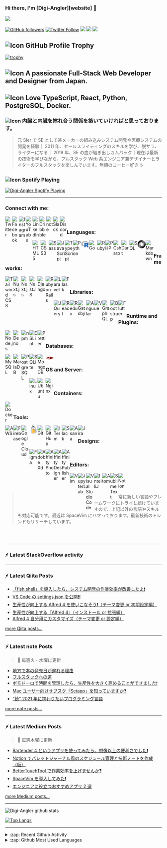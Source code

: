 ### Hi there, I'm [Digi-Angler][website] 👋

[<img src="https://github.com/digiangler/digiangler/blob/master/assets/img/2021_twitter-banner-02-04.png" />](https://github.com/digiangler)

[![GitHub followers](https://img.shields.io/github/followers/digiangler?style=for-the-badge)](https://github.com/digiangler)
[![Twitter Follow](https://img.shields.io/twitter/follow/digiangler?color=1DA1F2&logo=Twitter&style=for-the-badge)](https://twitter.com/intent/follow?original_referer=https%3A%2F%2Fgithub.com%2Fdigiangler&screen_name=digiangler)
[<img src="https://img.shields.io/badge/medium-%2312100E.svg?&style=for-the-badge&logo=medium&logoColor=white" />](https://medium.com/@digiangler)
[<img src="https://img.shields.io/badge/slack-%234A154B.svg?&style=for-the-badge&logo=slack&logoColor=white" />][slack]
[<img src="https://img.shields.io/badge/discord-%237289DA.svg?&style=for-the-badge&logo=discord&logoColor=white" />][discord]

## <img alt="Icon" width="26px" src="https://cdn.icon-icons.com/icons2/1358/PNG/512/if-advantage-quality-1034364_88845.png" /> GitHub Profile Trophy

[![trophy](https://github-profile-trophy.vercel.app/?username=digiangler&theme=radical)](https://github.com/ryo-ma/github-profile-trophy)

## <img alt="Icon" width="26px" src="https://cdn.icon-icons.com/icons2/966/PNG/128/News_icon-icons.com_74697.png" /> A passionate Full-Stack Web Developer and Designer from Japan.

## <img alt="Icon" width="26px" src="https://cdn.icon-icons.com/icons2/966/PNG/128/ERP_icon-icons.com_74692.png" /> Love TypeScript, React, Python, PostgreSQL, Docker.

### <img alt="Icon" width="26px" src="https://cdn.icon-icons.com/icons2/966/PNG/128/ManageUsers_icon-icons.com_74696.png" /> 内臓と内臓を擦れ合う関係を築いていければと思っております。

> 元 SIer で SE として某メーカーの組み込みシステム開発や医療システムの開発を経験｜ 2011 年、セールスライティングのスキルを学び、脱サラ、ライターになる｜ 2019 年、SE の血が騒ぎ出しカムバック｜現在は最新の技術を学びながら、フルスタック Web 系エンジニア兼デザイナーとライターのフルスタックを楽しんでいます。無類のコーヒー好き ☕️
> <br />

### <img alt="Icon" width="26px" src="https://cdn.icon-icons.com/icons2/3053/PNG/512/spotify_alt_macos_bigsur_icon_189704.png" /> Spotify Playing

[<img src="https://spotify-now-playing-seven.vercel.app/api/spotify-playing" alt="Digi-Angler Spotify Playing" width="350" />](https://open.spotify.com/user/7zkt2748z5boqwalbplgbmnbx)

---

### Connect with me:

[<img align="left" alt="Twitter" width="22px" src="https://cdn.icon-icons.com/icons2/836/PNG/512/Twitter_icon-icons.com_66803.png" />][twitter]

[<img align="left" alt="Facebook" width="22px" src="https://cdn.icon-icons.com/icons2/836/PNG/512/Facebook_icon-icons.com_66805.png" />][facebook]

[<img align="left" alt="Instagram" width="22px" src="https://cdn.icon-icons.com/icons2/2699/PNG/512/instagram_logo_icon_168715.png" />][instagram]

[<img align="left" alt="YouTube" width="22px" src="https://cdn.icon-icons.com/icons2/836/PNG/512/Youtube_icon-icons.com_66802.png" />][youtube]

[<img align="left" alt="LinkedIn" width="22px" src="https://cdn.icon-icons.com/icons2/2037/PNG/512/in_linked_linkedin_media_social_icon_124259.png" />][linkedin]

[<img align="left" alt="Dribbble" width="22px" src="https://cdn.icon-icons.com/icons2/1584/PNG/512/3721682-dribbble_108057.png" />][dribbble]

[<img align="left" alt="note" width="22px" src="https://d2l930y2yx77uc.cloudfront.net/assets/default/default_note_logo-100a27d592505c50c29b032c0554570c955f312b8937727c8777fd87b3068c71.png" />][note]

[<img align="left" alt="Slack" width="22px" src="https://cdn.icon-icons.com/icons2/2108/PNG/512/slack_icon_130829.png" />][slack]

[<img align="left" alt="Discord" width="22px" src="https://cdn.icon-icons.com/icons2/3053/PNG/512/discord_alt_macos_bigsur_icon_190236.png" />][discord]

<br />

### Languages:

[<img align="left" alt="HTML5" width="26px" src="https://cdn.icon-icons.com/icons2/2415/PNG/512/html_original_wordmark_logo_icon_146478.png" />][html5]

[<img align="left" alt="CSS3" width="26px" src="https://cdn.icon-icons.com/icons2/2415/PNG/512/css_original_wordmark_logo_icon_146576.png" />][css3]

[<img align="left" alt="Sass" width="26px" src="https://cdn.icon-icons.com/icons2/2415/PNG/512/sass_original_logo_icon_146350.png" />][sass]

[<img align="left" alt="JavaScript" width="26px" src="https://cdn.icon-icons.com/icons2/2415/PNG/512/javascript_original_logo_icon_146455.png" />][javascript]

[<img align="left" alt="TypeScript" width="26px" src="https://cdn.icon-icons.com/icons2/2415/PNG/512/typescript_plain_logo_icon_146316.png" />][typescript]

[<img align="left" alt="Python" width="26px" src="https://cdn.icon-icons.com/icons2/2415/PNG/512/python_original_logo_icon_146381.png" />][python]

[<img align="left" alt="R" width="26px" src="https://raw.githubusercontent.com/github/explore/80688e429a7d4ef2fca1e82350fe8e3517d3494d/topics/r/r.png" />][r]

[<img align="left" alt="Go" width="26px" src="https://cdn.icon-icons.com/icons2/2699/PNG/512/golang_logo_icon_171073.png" />][go]

[<img align="left" alt="Ruby" width="26px" src="https://cdn.icon-icons.com/icons2/2107/PNG/512/file_type_ruby_icon_130186.png" />][ruby]

[<img align="left" alt="PHP" width="26px" src="https://cdn.icon-icons.com/icons2/2107/PNG/512/file_type_php_icon_130266.png" />][php]

[<img align="left" alt="Csharp" width="26px" src="https://cdn.icon-icons.com/icons2/2415/PNG/512/csharp_original_logo_icon_146578.png" />][csharp]

[<img align="left" alt="Dart" width="26px" src="https://cdn.icon-icons.com/icons2/2107/PNG/512/file_type_ng_component_dart_icon_130352.png" />][dart]

[<img align="left" alt="SQL" width="26px" src="https://cdn.icon-icons.com/icons2/9/PNG/256/sql_racer_gamedatabase_sql_1526.png" />][sql]

[<img align="left" alt="JSON" width="26px" src="https://raw.githubusercontent.com/github/explore/80688e429a7d4ef2fca1e82350fe8e3517d3494d/topics/json/json.png" />][json]

[<img align="left" alt="Markdown" width="26px" src="https://img.icons8.com/ios-filled/50/000000/markdown.png" />][markdown]

<br />

### Frameworks:

[<img align="left" alt="Tailwind CSS" width="26px" src="https://cdn.icon-icons.com/icons2/2107/PNG/512/file_type_tailwind_icon_130128.png" />][tailwindcss]

[<img align="left" alt="Nuxt.js" width="26px" src="https://cdn.icon-icons.com/icons2/2107/PNG/512/file_type_nuxt_icon_130293.png" />][nuxtjs]

[<img align="left" alt="Next.js" width="26px" src="https://cdn.icon-icons.com/icons2/2389/PNG/512/next_js_logo_icon_145038.png" />][nextjs]

[<img align="left" alt="NestJS" width="26px" src="https://cdn.icon-icons.com/icons2/2699/PNG/512/nestjs_logo_icon_168087.png" />][nestjs]

[<img align="left" alt="Django" width="26px" src="https://cdn.icon-icons.com/icons2/2107/PNG/512/file_type_django_icon_130645.png" />][django]

[<img align="left" alt="Ruby on Rails" width="26px" src="https://cdn.icon-icons.com/icons2/2415/PNG/512/rails_plain_wordmark_logo_icon_146377.png" />][rails]

[<img align="left" alt="Laravel" width="26px" src="https://cdn.icon-icons.com/icons2/2699/PNG/512/laravel_logo_icon_168331.png" />][laravel]

[<img align="left" alt="Flask" width="26px" src="https://cdn.icon-icons.com/icons2/2699/PNG/512/pocoo_flask_logo_icon_168045.png" />][flask]

<br />

### Libraries:

[<img align="left" alt="JQuery" width="26px" src="https://cdn.icon-icons.com/icons2/2415/PNG/512/jquery_plain_logo_icon_146444.png" />][jquery]

[<img align="left" alt="React" width="26px" src="https://cdn.icon-icons.com/icons2/2415/PNG/512/react_original_logo_icon_146374.png" />][react]

[<img align="left" alt="Redux" width="26px" src="https://cdn.icon-icons.com/icons2/2415/PNG/512/redux_original_logo_icon_146365.png" />][redux]

[<img align="left" alt="Gatsby" width="26px" src="https://img.icons8.com/color/48/000000/gatsbyjs.png" />][gatsby]

[<img align="left" alt="Angular" width="26px" src="https://cdn.icon-icons.com/icons2/2699/PNG/512/angular_logo_icon_169595.png" />][angular]

[<img align="left" alt="Vue" width="26px" src="https://cdn.icon-icons.com/icons2/2107/PNG/512/file_type_vue_icon_130078.png" />][vue]

[<img align="left" alt="GraphQL" width="26px" src="https://cdn.icon-icons.com/icons2/2107/PNG/512/file_type_graphql_icon_130564.png" />][graphql]

[<img align="left" alt="Bootstrap" width="26px" src="https://cdn.icon-icons.com/icons2/2415/PNG/512/bootstrap_plain_logo_icon_146619.png" />][bootstrap]

[<img align="left" alt="Flutter" width="26px" src="https://cdn.icon-icons.com/icons2/2107/PNG/512/file_type_flutter_icon_130599.png" />][flutter]

<br />

### Runtime and Plugins:

[<img align="left" alt="Node.js" width="26px" src="https://cdn.icon-icons.com/icons2/2415/PNG/512/nodejs_original_wordmark_logo_icon_146412.png" />][node]

[<img align="left" alt="Deno" width="26px" src="https://cdn.icon-icons.com/icons2/2389/PNG/512/deno_logo_icon_145346.png" />][deno]

[<img align="left" alt="npm" width="26px" src="https://cdn.icon-icons.com/icons2/2415/PNG/512/npm_original_wordmark_logo_icon_146402.png" />][npm]

[<img align="left" alt="ESLint" width="26px" src="https://cdn.icon-icons.com/icons2/2107/PNG/512/file_type_eslint_icon_130613.png" />][eslint]

[<img align="left" alt="Prettier" width="26px" src="https://cdn.icon-icons.com/icons2/2107/PNG/512/file_type_prettier_icon_130235.png" />][prettier]

<br />

### Databases:

[<img align="left" alt="MySQL" width="26px" src="https://cdn.icon-icons.com/icons2/2415/PNG/512/mysql_original_wordmark_logo_icon_146417.png" />][mysql]

[<img align="left" alt="MariaDB" width="26px" src="https://cdn.icon-icons.com/icons2/2699/PNG/512/mariadb_logo_icon_168996.png" />][mariadb]

[<img align="left" alt="PostgreSQL" width="26px" src="https://cdn.icon-icons.com/icons2/2415/PNG/512/postgresql_plain_wordmark_logo_icon_146390.png" />][postgresql]

[<img align="left" alt="SQLite" width="26px" src="https://cdn.icon-icons.com/icons2/2699/PNG/512/sqlite_logo_icon_170706.png" />][sqlite]

[<img align="left" alt="MongoDB" width="26px" src="https://cdn.icon-icons.com/icons2/2415/PNG/512/mongodb_original_wordmark_logo_icon_146425.png" />][mongodb]

[<img align="left" alt="Mongoose" width="26px" src="https://raw.githubusercontent.com/github/explore/80688e429a7d4ef2fca1e82350fe8e3517d3494d/topics/mongoose/mongoose.png" />][mongoose]

<br />

### OS and Server:

[<img align="left" alt="Linux" width="26px" src="https://cdn.icon-icons.com/icons2/1159/PNG/256/linux_81610.png" />][linux]

[<img align="left" alt="Ubuntu" width="26px" src="https://cdn.icon-icons.com/icons2/70/PNG/512/ubuntu_14143.png" />][ubuntu]

[<img align="left" alt="Nginx" width="26px" src="https://cdn.icon-icons.com/icons2/2699/PNG/512/nginx_logo_icon_169915.png" />][nginx]

<br />

### Containers:

[<img align="left" alt="Docker" width="26px" src="https://cdn.icon-icons.com/icons2/2415/PNG/512/docker_original_wordmark_logo_icon_146557.png" />][docker]

<br />

### Tools:

[<img align="left" alt="AWS" width="26px" src="https://cdn.icon-icons.com/icons2/122/PNG/512/aws_socialnetwork_19992.png" />][aws]

[<img align="left" alt="Firebase" width="26px" src="https://cdn.icon-icons.com/icons2/2107/PNG/512/file_type_firebase_icon_130606.png" />][firebase]

[<img align="left" alt="Google Cloud" width="26px" src="https://cdn.icon-icons.com/icons2/2699/PNG/512/google_cloud_logo_icon_171058.png" />][googlecloud]

[<img align="left" alt="Homebrew" width="26px" src="https://raw.githubusercontent.com/github/explore/80688e429a7d4ef2fca1e82350fe8e3517d3494d/topics/homebrew/homebrew.png" />][homebrew]

[<img align="left" alt="Git" width="26px" src="https://cdn.icon-icons.com/icons2/2415/PNG/512/git_original_wordmark_logo_icon_146510.png" />][git]

[<img align="left" alt="GitHub" width="26px" src="https://cdn.icon-icons.com/icons2/2699/PNG/512/github_logo_icon_169115.png" />][github]

[<img align="left" alt="iTerm" width="26px" src="https://cdn.icon-icons.com/icons2/2667/PNG/512/iterm_terminal_icon_161274.png" />][iterm]

[<img align="left" alt="Slack" width="26px" src="https://cdn.icon-icons.com/icons2/3053/PNG/512/slack_macos_bigsur_icon_189725.png" />][slack]

[<img align="left" alt="Asana" width="26px" src="https://cdn.icon-icons.com/icons2/2699/PNG/512/asana_logo_icon_167830.png" />][asana]

[<img align="left" alt="Jira" width="26px" src="https://cdn.icon-icons.com/icons2/2699/PNG/512/atlassian_jira_logo_icon_170511.png" />][jira]

<br />

### Designs:

[<img align="left" alt="Figma" width="26px" src="https://cdn.icon-icons.com/icons2/3053/PNG/512/figma_macos_bigsur_icon_190183.png" />][figma]

[<img align="left" alt="Adobe Xd" width="26px" src="https://cdn.icon-icons.com/icons2/3053/PNG/512/adobe_xd_macos_bigsur_icon_190424.png" />][figma]

[<img align="left" alt="Affinity Photo" width="26px" src="https://cdn.icon-icons.com/icons2/3053/PNG/512/affinity_photo_macos_bigsur_icon_190421.png" />][affinityphoto]

[<img align="left" alt="Affinity Designer" width="26px" src="https://cdn.icon-icons.com/icons2/3053/PNG/512/affinity_designer_macos_bigsur_icon_189486.png" />][affinitydesigner]

[<img align="left" alt="Affinity Publisher" width="26px" src="https://cdn.icon-icons.com/icons2/3053/PNG/512/affinity_publisher_macos_bigsur_icon_190419.png" />][affinitypublisher]

<br />

### Editors:

[<img align="left" alt="Vim" width="26px" src="https://cdn.icon-icons.com/icons2/2415/PNG/512/vim_original_logo_icon_146312.png" />][vim]

[<img align="left" alt="JupyterLab" width="26px" src="https://cdn.icon-icons.com/icons2/2107/PNG/512/file_type_jupyter_icon_130494.png" />][jupyter]

[<img align="left" alt="Visual Studio Code" width="26px" src="https://cdn.icon-icons.com/icons2/3053/PNG/512/microsoft_visual_studio_code_alt_macos_bigsur_icon_189951.png" />][vscode]

[<img align="left" alt="IntelliJ" width="26px" src="https://cdn.icon-icons.com/icons2/3053/PNG/512/intellij_macos_bigsur_icon_190061.png" />][intellij]

[<img align="left" alt="Atom" width="26px" src="https://cdn.icon-icons.com/icons2/1495/PNG/512/atom_103345.png" />][atom]

[<img align="left" alt="Sublime Text" width="26px" src="https://cdn.icon-icons.com/icons2/3053/PNG/512/sublime_text_macos_bigsur_icon_189685.png" />][sublimetext]

[<img align="left" alt="Notion" width="26px" src="https://cdn.icon-icons.com/icons2/3053/PNG/512/notion_alt_macos_bigsur_icon_189899.png" />][notion]

<br />
<br />
<br />

> 常に新しい言語やフレームワークにトライし続けていますので、上記以外の言語やスキルも対応可能です。最近は SpaceVim にハマっております。最新技術のトレンドもリサーチしています。

<br />
<br />

---

### :zap: Latest StackOverflow activity

<!-- STACKOVERFLOW:START -->
<!-- STACKOVERFLOW:END -->

---

### :zap: Latest Qiita Posts

<!-- QIITA:START -->
- [「fish shell」を導入したら、システム開発の作業効率が改善したよ❗](https://qiita.com/digiangler/items/d961f208044913f16416)
- [VS Code の settings.json を公開❗❗](https://qiita.com/digiangler/items/48c7a1aa007f74f589b9)
- [生産性が向上する Alfred 4 を使いこなそう❗（テーマ変更 or 初期設定編）](https://qiita.com/digiangler/items/5623709e66676ea98e88)
- [生産性が向上する『Alfred 4』（インストール or 拡張編）](https://qiita.com/digiangler/items/17febe259dd6efbcd608)
- [Alfred 4 自分用にカスタマイズ（テーマ変更 or 設定編）](https://qiita.com/digiangler/items/32b9165b3eb62d92ee8d)
<!-- QIITA:END -->

[more Qiita posts...](https://qiita.com/digiangler)

---

### :zap: Latest note Posts

> 📌 毎週火・水曜に更新

<!-- NOTE:START -->
- [地方で本の発売日が遅れる理由](https://note.com/digiangler777/n/n15095c68718d)
- [フルスタックへの道](https://note.com/digiangler777/n/naf064ecfd127)
- [ポモドーロで時間を管理したら、生産性を大きく高めることができました❗](https://note.com/digiangler777/n/n1af095edcac3)
- [Mac ユーザー向けサブスク「Setapp」を知っていますか❓](https://note.com/digiangler777/n/n99da8f402ec3)
- ["続" 2021 年に携わりたいプログラミング言語](https://note.com/digiangler777/n/n969c47b12925)
<!-- NOTE:END -->

[more note posts...](https://note.com/digiangler777)

---

### :zap: Latest Medium Posts

> 📌 毎週木曜に更新

<!-- MEDIUM:START -->
- [Bartender 4 というアプリを使ってみたら、想像以上の便利さでした❗](https://digiangler.medium.com/bartender-4-%E3%81%A8%E3%81%84%E3%81%86%E3%82%A2%E3%83%97%E3%83%AA%E3%82%92%E4%BD%BF%E3%81%A3%E3%81%A6%E3%81%BF%E3%81%9F%E3%82%89-%E6%83%B3%E5%83%8F%E4%BB%A5%E4%B8%8A%E3%81%AE%E4%BE%BF%E5%88%A9%E3%81%95%E3%81%A7%E3%81%97%E3%81%9F-85207fe07543?source=rss-4f4f58d46ad9------2)
- [Notion でバレットジャーナル風のスケジュール管理と技術ノートを作成（仮）](https://digiangler.medium.com/notion-%E3%81%A7%E3%83%90%E3%83%AC%E3%83%83%E3%83%88%E3%82%B8%E3%83%A3%E3%83%BC%E3%83%8A%E3%83%AB%E9%A2%A8%E3%81%AE%E3%82%B9%E3%82%B1%E3%82%B8%E3%83%A5%E3%83%BC%E3%83%AB%E7%AE%A1%E7%90%86%E3%81%A8%E6%8A%80%E8%A1%93%E3%83%8E%E3%83%BC%E3%83%88%E3%82%92%E4%BD%9C%E6%88%90-%E4%BB%AE-1b43a6a4f751?source=rss-4f4f58d46ad9------2)
- [BetterTouchTool で作業効率を上げませんか❓](https://digiangler.medium.com/bettertouchtool-%E3%81%A7%E4%BD%9C%E6%A5%AD%E5%8A%B9%E7%8E%87%E3%82%92%E4%B8%8A%E3%81%92%E3%81%BE%E3%81%9B%E3%82%93%E3%81%8B-3e928a4cfedc?source=rss-4f4f58d46ad9------2)
- [SpaceVim を導入してみた❗](https://digiangler.medium.com/spacevim-%E3%82%92%E5%B0%8E%E5%85%A5%E3%81%97%E3%81%A6%E3%81%BF%E3%81%9F-60348439f419?source=rss-4f4f58d46ad9------2)
- [エンジニアに役立つおすすめアプリ 2 選](https://digiangler.medium.com/%E3%82%A8%E3%83%B3%E3%82%B8%E3%83%8B%E3%82%A2%E3%81%AB%E5%BD%B9%E7%AB%8B%E3%81%A4%E3%81%8A%E3%81%99%E3%81%99%E3%82%81%E3%82%A2%E3%83%97%E3%83%AA-2-%E9%81%B8-1d8406a905a8?source=rss-4f4f58d46ad9------2)
<!-- MEDIUM:END -->

[more Medium posts...](https://medium.com/@digiangler)

---

![Digi-Angler github stats](https://github-readme-stats.digiangler.vercel.app/api?username=digiangler&show_icons=true&theme=dracula)

[![Top Langs](https://github-readme-stats.digiangler.vercel.app/api/top-langs/?username=digiangler&show_icons=true&theme=dracula)](https://github.com/anuraghazra/github-readme-stats)

---

<details>
  <summary>:zap: Recent Github Activity</summary>
<!--START_SECTION:activity-->
<!--END_SECTION:activity-->
</details>

<details>
  <summary>:zap: Github Most Used Languages</summary>

[![Top Langs](https://github-readme-stats.digiangler.vercel.app/api/top-langs/?username=anuraghazra&layout=compact&show_icons=true&theme=dracula)](https://github.com/anuraghazra/github-readme-stats)

</details>

[note]: https://note.com/digiangler777
[twitter]: https://twitter.com/digiangler
[facebook]: https://facebook.com
[youtube]: https://youtube.com
[instagram]: https://instagram.com/digi_angler
[linkedin]: https://linkedin.com/in/digiangler
[dribbble]: https://dribbble.com/digi-angler
[slack]: https://join.slack.com/t/otorosecretstyles/shared_invite/zt-gm2ovk76-vgttyWrCv7N5tIFHbaVA1Q
[discord]: https://discord.gg/yw9bZJ
[html5]: https://www.w3.org/TR/html53
[css3]: https://www.w3.org/TR/CSS2
[sass]: https://sass-lang.com
[javascript]: https://developer.mozilla.org/en-US/docs/Web/JavaScript
[typescript]: https://www.typescriptlang.org
[python]: https://www.python.org
[r]: https://cran.r-project.org
[go]: https://go.dev
[php]: https://www.php.net
[ruby]: https://www.ruby-lang.org/ja
[csharp]: https://docs.microsoft.com/en-us/dotnet/csharp
[dart]: https://dart.dev/
[sql]: https://ja.wikipedia.org/wiki/SQL
[json]: https://www.json.org/json-en.html
[markdown]: https://daringfireball.net/projects/markdown
[tailwindcss]: https://tailwindcss.com
[nuxtjs]: https://nuxtjs.org
[nextjs]: https://nextjs.org
[nestjs]: https://nestjs.com
[django]: https://www.djangoproject.com
[rails]: https://rubyonrails.org
[laravel]: https://laravel.com
[flask]: https://flask.palletsprojects.com/en/1.1.x
[jquery]: https://jquery.com
[react]: https://reactjs.org
[redux]: https://redux.js.org
[gatsby]: https://www.gatsbyjs.com
[angular]: https://angular.io
[vue]: https://vuejs.org
[graphql]: https://graphql.org
[bootstrap]: https://getbootstrap.com
[flutter]: https://flutter.dev
[node]: https://nodejs.org/en
[deno]: https://deno.land
[npm]: https://www.npmjs.com
[eslint]: https://eslint.org
[prettier]: https://prettier.io
[mysql]: https://www.mysql.com
[mariadb]: https://mariadb.com
[postgresql]: https://www.postgresql.org
[sqlite]: https://www.sqlite.org
[mongodb]: https://www.mongodb.com
[mongoose]: https://mongoosejs.com
[linux]: https://www.kernel.org
[ubuntu]: https://ubuntu.com
[nginx]: https://www.nginx.com
[aws]: https://aws.amazon.com/
[googlecloud]: https://cloud.google.com
[firebase]: https://firebase.google.com
[homebrew]: https://brew.sh
[docker]: https://www.docker.com
[git]: https://git-scm.com
[github]: https://github.com
[iterm]: https://ja.wikipedia.org/wiki/%E3%82%BF%E3%83%BC%E3%83%9F%E3%83%8A%E3%83%AB_(macOS)
[slack]: https://app.slack.com
[asana]: https://app.asana.com
[jira]: https://digi-angler.atlassian.net/jira
[vim]: https://www.vim.org
[jupyter]: https://jupyter.org
[figma]: https://www.figma.com
[xd]: https://www.figma.com
[affinityphoto]: https://affinity.serif.com/ja-jp/photo
[affinitydesigner]: https://affinity.serif.com/ja-jp/designer
[affinitypublisher]: https://affinity.serif.com/ja-jp/publisher
[vscode]: https://azure.microsoft.com/ja-jp/products/visual-studio-code
[intellij]: https://www.jetbrains.com/ja-jp/idea
[atom]: https://atom.io
[sublimetext]: https://www.sublimetext.com
[notion]: https://www.notion.so
